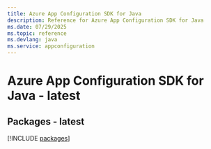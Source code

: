 ```yaml
---
title: Azure App Configuration SDK for Java
description: Reference for Azure App Configuration SDK for Java
ms.date: 07/29/2025
ms.topic: reference
ms.devlang: java
ms.service: appconfiguration
---
```

# Azure App Configuration SDK for Java - latest
## Packages - latest
[!INCLUDE [packages](app-configuration-index.md)]